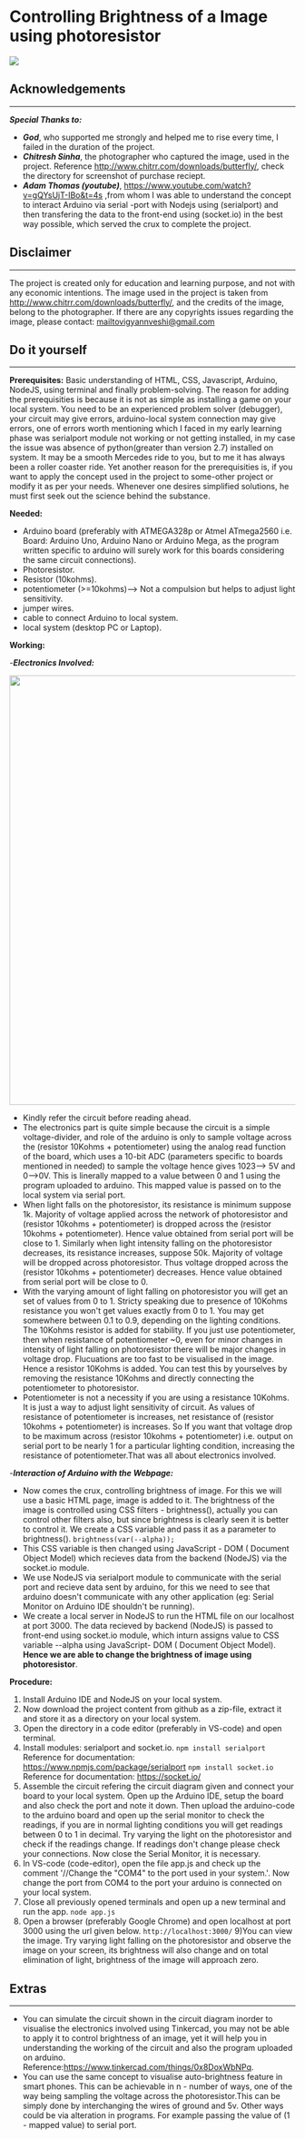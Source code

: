 # Controlling Brightness of a Image using photoresistor

<img src="featured_img.svg">

## Acknowledgements
***
***Special Thanks to:***
* ***God***, who supported me strongly and helped me to rise every time, I failed in the duration of the project.
* ***Chitresh Sinha***, the photographer who captured the image, used in the project. Reference http://www.chitrr.com/downloads/butterfly/, check the directory for screenshot of purchase reciept.
* ***Adam Thomas (youtube)***, https://www.youtube.com/watch?v=gQYsUjT-IBo&t=4s ,from whom I was able to understand the concept to interact Arduino via serial -port with Nodejs using (serialport) and then transfering the data to the front-end using (socket.io) in the best way possible, which served the crux to complete the project.

## Disclaimer
***
The project is created only for education and learning purpose, and not with any economic intentions. The image used in the project is taken from http://www.chitrr.com/downloads/butterfly/, and the credits of the image, belong to the photographer. If there are any copyrights issues regarding the image, please contact: mailtovigyannveshi@gmail.com

## Do it yourself
***
**Prerequisites:**
 Basic understanding of HTML, CSS, Javascript, Arduino, NodeJS, using terminal and finally problem-solving. The reason for adding the prerequisities is because it is not as simple as installing a game on your local system. You need to be an experienced problem solver (debugger), your circuit may give errors, arduino-local system connection may give errors, one of errors worth mentioning which I faced in my early learning phase was serialport module not working or not getting installed, in my case the issue was absence of python(greater than version 2.7) installed on system. It may be a smooth Mercedes ride to you, but to me it has always been a roller coaster ride.  Yet another reason for the prerequisities is, if you want to apply the concept used in the project to some-other project or modify it as per your needs. Whenever one desires simplified solutions, he must first seek out the science behind the substance.

**Needed:**
* Arduino board (preferably with ATMEGA328p or Atmel ATmega2560 i.e. Board: Arduino Uno, Arduino Nano or Arduino Mega, as the program written specific to arduino will surely work for this boards considering the same circuit connections).
* Photoresistor.
* Resistor (10kohms).
* potentiometer (>=10kohms)--> Not a compulsion but helps to adjust light sensitivity.
* jumper wires.
* cable to connect Arduino to local system.
* local system (desktop PC or Laptop).

**Working:**

-***Electronics Involved:***

<img src="circuit-diagram.png" width="1030px" height="757px">

* Kindly refer the circuit before reading ahead.
* The electronics part is quite simple because the circuit is a simple voltage-divider, and role of the arduino is only to sample voltage across the (resistor 10Kohms + potentiometer) using the analog read function of the board, which uses a 10-bit ADC (parameters specific to boards mentioned in needed) to sample the voltage hence gives 1023--> 5V and 0-->0V. This is linerally mapped to a value between 0 and 1 using the program uploaded to arduino. This  mapped value is passed on to the local system via serial port.
* When light falls on the photoresistor, its resistance is minimum suppose 1k. Majority of voltage applied across the network of photoresistor and (resistor 10kohms + potentiometer) is dropped across the (resistor 10kohms + potentiometer). Hence value obtained from serial port will be close to 1. Similarly when light intensity falling on the photoresistor decreases, its resistance increases, suppose 50k. Majority of voltage will be dropped across photoresistor. Thus voltage dropped across the (resistor 10kohms + potentiometer) decreases. Hence value obtained from serial port will be close to 0. 
* With the varying amount of light falling on photoresistor you will get an set of values from 0 to 1. Stricty speaking due to presence of 10Kohms resistance you won't get values exactly from 0 to 1. You may get somewhere between 0.1 to 0.9, depending on the lighting conditions. The 10Kohms resistor is added for stability. If you just use potentiometer, then when resistance of potentiometer ~0, even for minor changes in intensity of light falling on photoresistor there will be major changes in voltage drop. Flucuations are too fast to be visualised in the image. Hence a resistor 10Kohms is added. You can test this by yourselves by removing the resistance 10Kohms and directly connecting the potentiometer to photoresistor. 
* Potentiometer is not a necessity if you are using a resistance 10Kohms. It is just a way to adjust light sensitivity of circuit. As values of resistance of potentiometer is increases, net resistance of (resistor 10kohms + potentiometer) is increases. So If you want that voltage drop to be maximum across (resistor 10kohms + potentiometer) i.e. output on serial port to be nearly 1 for a particular lighting condition, increasing the resistance of potentiometer.That was all about electronics involved.

-***Interaction of Arduino with the Webpage:***
* Now comes the crux, controlling brightness of image. For this we will use a basic HTML page, image is added to it. The brightness of the image is controlled using CSS filters - brightness(), actually you can control other filters also, but since brightness is clearly seen it is better to control it. We create a CSS variable and pass it as a parameter to brightness(). 
`brightness(var(--alpha));`
* This CSS variable is then changed using JavaScript - DOM ( Document Object Model) which recieves data from the backend (NodeJS) via the socket.io module. 
* We use NodeJS via serialport module to communicate with the serial port and recieve data sent by arduino, for this we need to see that arduino doesn't communicate  with any other application (eg: Serial Monitor on Arduino IDE shouldn't be running). 
* We create a local server in NodeJS to run the HTML file on our localhost at port 3000. The data recieved by backend (NodeJS) is passed to front-end  using socket.io module, which inturn assigns value to CSS variable --alpha using JavaScript- DOM ( Document Object Model). **Hence we are able to change the brightness of image using photoresistor**.

**Procedure:**
 1) Install Arduino IDE and NodeJS on your local system.
 2) Now download the project content from github as a zip-file, extract it and store it as a directory on your local system.
 3) Open the directory in a code editor (preferably in VS-code) and open terminal. 
 4) Install modules: serialport and socket.io.
`npm install serialport`
 Reference for documentation: https://www.npmjs.com/package/serialport
`npm install socket.io`
Reference for documentation: https://socket.io/
 5) Assemble the circuit refering the circuit diagram given and connect your board to your local system. Open up the Arduino IDE, setup the board and also check the port and note it down. Then upload the arduino-code to the arduino board and open up the serial monitor to check the readings, if you are in normal lighting conditions you will get readings between 0 to 1 in decimal. Try varying the light on the photoresistor and check if the readings change. If readings don't change please check your connections. Now close the Serial Monitor, it is necessary.
 6) In VS-code (code-editor), open the file app.js and check up the comment '//Change the "COM4" to the port used in your system.'. Now change the port from COM4 to the port your arduino is connected on your local system.
7) Close all previously opened terminals and open up a new terminal and run the app. 
`node app.js`
8) Open a browser (preferably Google Chrome) and open localhost at port 3000 using the url given below.
`http://localhost:3000/`
9)You can view the image. Try varying light falling on the photoresistor and observe the image on your screen, its brightness will also change and on total elimination of light, brightness of the image will approach zero.

## Extras
***
* You can simulate the circuit shown in the circuit diagram inorder to visualise the electronics involved using Tinkercad, you may not be able to apply it to control brightness of an image, yet it will help you in understanding the working of the circuit and also the program uploaded on arduino. Reference:https://www.tinkercad.com/things/0x8DoxWbNPq.
* You can use the same concept to visualise auto-brightness feature in smart phones. This can be achievable in n - number of ways, one of the way being sampling the voltage across the photoresistor.This can be simply done by interchanging the wires of ground and  5v. Other ways could be via alteration in programs. For example passing the value of (1 - mapped value) to serial port.